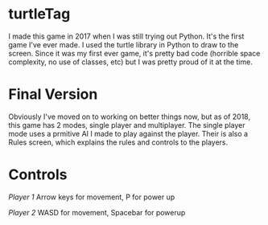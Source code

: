 # turtleTag
I made this game in 2017 when I was still trying out Python.
It's the first game I've ever made. I used the turtle library in Python to draw to the screen. Since it was my first ever game, it's pretty bad code (horrible space complexity, no use of classes, etc) but I was pretty proud of it at the time.

# Final Version
Obviously I've moved on to working on better things now, but as of 2018, this game has 2 modes, single player and multiplayer. The single player mode uses a prmitive AI I made to play against the player. Their is also a Rules screen, which explains the rules and controls to the players.

# Controls
_Player 1_
Arrow keys for movement, P for power up


_Player 2_
WASD for movement, Spacebar for powerup
